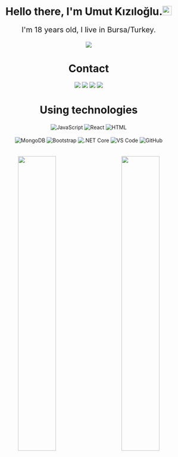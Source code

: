 <h1 align="center">Hello there, I'm Umut Kızıloğlu.<img src="https://media.giphy.com/media/hvRJCLFzcasrR4ia7z/giphy.gif" width="25px"></h1>
<p align="center" style="text-align: center; font-size: 20px;">
I'm 18 years old, I live in Bursa/Turkey.<br></p>
<div align="center">
	<img src="https://lanyard.cnrad.dev/api/312962543591096322">
</div>

<div>
	<h1 align="center">Contact
  </h1>
</div>

<div align="center">
    <a href="https://www.linkedin.com/in/umut-k%C4%B1z%C4%B1lo%C4%9Flu-710a8a212/" target="_blank"><img src="https://shields.io/badge/linkedin-blue.svg?&style=for-the-badge&logo=linkedin"></a>
    <a href="https://discord.com/users/312962543591096322" target="_blank"><img src="https://shields.io/badge/Discord-111111.svg?&style=for-the-badge&logo=discord"></a>
    <a href="https://instagram.com/umutk.js" target="_blank"><img src="https://img.shields.io/badge/Instagram-E4405F?style=for-the-badge&logo=instagram&logoColor=white"></a>
    <a href="https://github.com/UmutKDev" target="_blank"><img src="https://shields.io/badge/GitHub-111111.svg?&style=for-the-badge&logo=github"></a>

<div>
<h1 align="center">
  Using technologies
  </h1></div>
<div align="center">
    <img alt="JavaScript" align="center" src="https://img.shields.io/badge/-Javascript-edb200?style=for-the-badge&logo=javascript&logoColor=white"/>
    <img alt="React" align="center" src="https://img.shields.io/badge/react-%2320232a.svg?style=for-the-badge&logo=react&logoColor=%2361DAFB"/>
    <img alt="HTML" align="center" src="https://img.shields.io/badge/-HTML-orange?style=for-the-badge&logo=HTML5&logoColor=white"/>
<br><br>
    <img alt="MongoDB" align="center" src ="https://img.shields.io/badge/MongoDB-%234ea94b.svg?style=for-the-badge&logo=mongodb&logoColor=white"/>
    <img alt="Bootstrap" align="center" src="https://img.shields.io/badge/-Bootstrap-CC6699?style=for-the-badge&logo=bootstrap&logoColor=white"/>
    <img alt=".NET Core" align="center" src="https://img.shields.io/badge/.NET-5C2D91?style=for-the-badge&logo=.net&logoColor=white"/>
    <img alt="VS Code" align="center" src="https://img.shields.io/badge/VS Code-0078d7.svg?style=for-the-badge&logo=visual-studio-code&logoColor=white"/>
    <img alt="GitHub" align="center" src="https://img.shields.io/badge/github-%23121011.svg?style=for-the-badge&logo=github&logoColor=white"/>
<br><br><br>
</div>

<div align="center">
<img align="left" width="45%" src="https://github-readme-stats.vercel.app/api?username=UmutKDev&theme=dark&hide_border=true">
<img width="45%" align="right" src="https://github-readme-stats.vercel.app/api/top-langs/?username=UmutKDev&theme=dark&hide_border=true&layout=compact">
</div>
